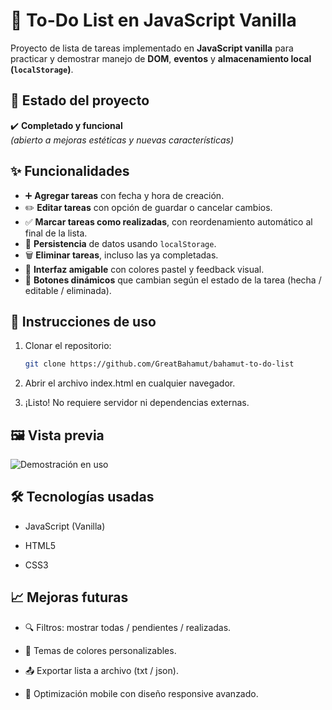 # 📝 To-Do List en JavaScript Vanilla

Proyecto de lista de tareas implementado en **JavaScript vanilla** para practicar y demostrar manejo de **DOM**, **eventos** y **almacenamiento local (`localStorage`)**.  

## 📌 Estado del proyecto
✔️ **Completado y funcional**  
*(abierto a mejoras estéticas y nuevas características)*

## ✨ Funcionalidades
- ➕ **Agregar tareas** con fecha y hora de creación.  
- ✏️ **Editar tareas** con opción de guardar o cancelar cambios.  
- ✅ **Marcar tareas como realizadas**, con reordenamiento automático al final de la lista.  
- 💾 **Persistencia** de datos usando `localStorage`.  
- 🗑️ **Eliminar tareas**, incluso las ya completadas.  
- 🎨 **Interfaz amigable** con colores pastel y feedback visual.  
- 🔄 **Botones dinámicos** que cambian según el estado de la tarea (hecha / editable / eliminada).  

## 🚀 Instrucciones de uso
1. Clonar el repositorio:  
   ```bash
   git clone https://github.com/GreatBahamut/bahamut-to-do-list

2. Abrir el archivo index.html en cualquier navegador.

3. ¡Listo! No requiere servidor ni dependencias externas.

## 🖼️ Vista previa

![Demostración en uso](assets/demo.gif)

## 🛠️ Tecnologías usadas

- JavaScript (Vanilla)

- HTML5

- CSS3

## 📈 Mejoras futuras

- 🔍 Filtros: mostrar todas / pendientes / realizadas.

- 🎨 Temas de colores personalizables.

- 📤 Exportar lista a archivo (txt / json).

- 📱 Optimización mobile con diseño responsive avanzado.